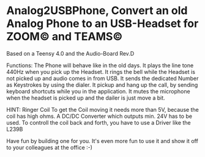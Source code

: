 # Analog2USBPhone, Convert an old Analog Phone to an USB-Headset for ZOOM© and TEAMS©
Based on a Teensy 4.0 and the Audio-Board Rev.D

Functions:
The Phone will behave like in the old days.
It plays the line tone 440Hz when you pick up the Headset.
It rings the bell while the Headset is not picked up and audio comes in from USB.
It sends the dedicated Number as Keystrokes by using the dialer.
It pickup and hang up the call, by sending keyboard shortcuts while you in the application.
It mutes the microphone when the headset is picked up and the dailer is just move a bit.

HINT: Ringer Coil
To get the Coil moving it needs more than 5V, because the coil has high ohms.
A DC/DC Converter which outputs min. 24V has to be used.
To controll the coil back and forth, you have to use a Driver like the L239B

Have fun by building one for you.
It's even more fun to use it and show it off to your colleagues at the office :-)

